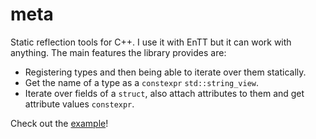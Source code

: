 # meta

Static reflection tools for C++. I use it with EnTT but it can work with anything. The main features the library provides are:
- Registering types and then being able to iterate over them statically.
- Get the name of a type as a `constexpr` `std::string_view`.
- Iterate over fields of a `struct`, also attach attributes to them and get attribute values `constexpr`.

Check out the [example](./example.cc)!
